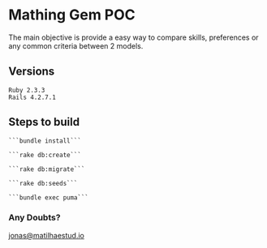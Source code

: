 

# Mathing Gem POC

The main objective is provide a easy way to compare skills, preferences or any common criteria between 2 models.  


## Versions
	Ruby 2.3.3
	Rails 4.2.7.1

## Steps to build

	```bundle install```

	```rake db:create```

	```rake db:migrate```

	```rake db:seeds```

	```bundle exec puma```

### Any Doubts?
jonas@matilhaestud.io
